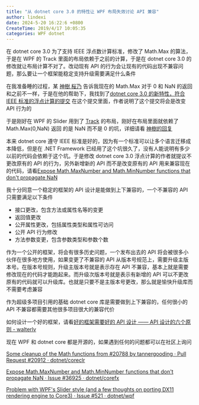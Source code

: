 ```yaml
---
title: "从 dotnet core 3.0 的特性让 WPF 布局失效讨论 API 兼容"
author: lindexi
date: 2024-5-20 16:22:6 +0800
CreateTime: 2019/4/17 10:05:35
categories: WPF dotnet
---
```


在 dotnet core 3.0 为了支持 IEEE 浮点数计算标准，修改了 Math.Max 的算法，于是在 WPF 的 Track 里面的布局依赖于之前的计算，于是在 dotnet core 3.0 的修改就让布局计算不对了。改动现有 API 的行为会让现有的代码出现不兼容问题，那么要让一个框架能稳定支持升级需要满足什么条件

<!--more-->


<!-- CreateTime:2019/4/17 10:05:35 -->

<!-- csdn -->

在我准备睡的过程，某 [神樹 桜乃](https://github.com/KodamaSakuno) 告诉我现在的 Math.Max 对于 0 和 NaN 的返回和之前不一样，于是在他的帮助下，我找到了[dotnet core 3.0 的新特性，符合 IEEE 标准的浮点计算的提交](https://github.com/dotnet/coreclr/pull/20912 ) 在这个提交里面，作者说明了这个提交将会是改变 API 行为的

于是刚好在 WPF 的 Slider 用到了 [Track](https://referencesource.microsoft.com/#PresentationFramework/src/Framework/System/Windows/Controls/Primitives/Track.cs,484) 的布局，刚好在布局里面就依赖了 Math.Max(0,NaN) 返回 的是 NaN 而不是 0 的坑，详细请看 [神樹的回复](https://github.com/dotnet/wpf/issues/521#issuecomment-483669504)

本来 dotnet core 遵守 IEEE 标准是好的，因为有一个标准可以让多个语言迁移成本降低，但是在 .NET Framework 已经用了这个坑很久了，没有人能说明有多少以前的代码会依赖于这个坑。于是修改 dotnet core 3.0 浮点计算的作者就提议不更改原有的 API 的行为，另外新增新的 API 而不是改变原有的 API 用来兼容现在的代码，请看[Expose Math.MaxNumber and Math.MinNumber functions that don't propagate NaN](https://github.com/dotnet/corefx/issues/36925 )

我十分同意一个稳定的框架的 API 设计是能做到上下兼容的，一个不兼容的 API 只需要满足以下条件

- 接口更改，包含方法或属性名等的变更
- 返回值更改
- 公开属性更改，包括属性类型和属性可访问
- 公开 API 行为修改
- 方法参数变更，包含参数类型和参数个数

作为一个公开的框架，将会有很多历史问题，一个发布出去的 API 将会被很多小伙伴在很多地方使用，如果变更了不兼容的 API 从版本号规范上，需要升级主版本号。在版本号规则，升级主版本号就是表示存在 API 不兼容，基本上就是需要修改现在的代码才能跑起来。而升级次版本号就是表示有新增的 API
 可以不更改原有的代码就可以升级库。也就是只要不是主版本号更改，那么就是愉快升级库而不需要考虑兼容

作为超级多项目引用的基础 dotnet core 库是需要做到上下兼容的，任何很小的 API 不兼容都需要其他很多项目很大的兼容代价

如何设计一个好的框架，请看[好的框架需要好的 API 设计 —— API 设计的六个原则 - walterlv](https://blog.walterlv.com/post/framework-api-design.html )

现在 WPF 和 dotnet core 都是开源的，如果遇到任何的问题都可以在社区上询问

[Some cleanup of the Math functions from #20788 by tannergooding · Pull Request #20912 · dotnet/coreclr](https://github.com/dotnet/coreclr/pull/20912 )

[Expose Math.MaxNumber and Math.MinNumber functions that don't propagate NaN · Issue #36925 · dotnet/corefx](https://github.com/dotnet/corefx/issues/36925 )

[Problem with WPF's Slider style (and a few thoughts on porting DX11 rendering engine to Core3) · Issue #521 · dotnet/wpf](https://github.com/dotnet/wpf/issues/521 )


